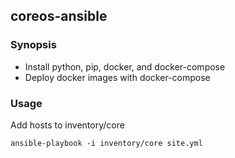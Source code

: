 ## coreos-ansible

### Synopsis

* Install python, pip, docker, and docker-compose
* Deploy docker images with docker-compose

### Usage

Add hosts to inventory/core
    
    ansible-playbook -i inventory/core site.yml